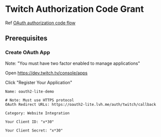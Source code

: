 # Twitch Authorization Code Grant

Ref [OAuth authorization code flow](https://dev.twitch.tv/docs/authentication/getting-tokens-oauth/#oauth-authorization-code-flow)

## Prerequisites

### Create OAuth App

Note: "You must have two factor enabled to manage applications"

Open https://dev.twitch.tv/console/apps

Click "Register Your Application"

```
Name: oauth2-lite-demo

# Note: Must use HTTPS protocol
OAuth Redirect URLs: https://oauth2-lite.lvh.me/auth/twitch/callback

Category: Website Integration
```

```
Your Client ID: "x*30"

Your Client Secret: "x*30"
```
